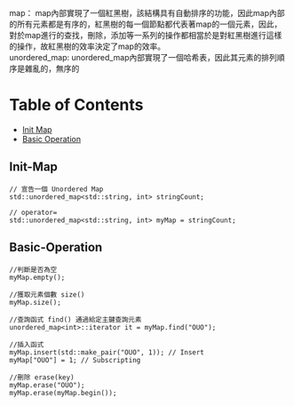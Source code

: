 map： map內部實現了一個紅黑樹，該結構具有自動排序的功能，因此map內部的所有元素都是有序的，紅黑樹的每一個節點都代表著map的一個元素，因此，對於map進行的查找，刪除，添加等一系列的操作都相當於是對紅黑樹進行這樣的操作，故紅黑樹的效率決定了map的效率。 <br/>
unordered_map: unordered_map內部實現了一個哈希表，因此其元素的排列順序是雜亂的，無序的  <br/>

Table of Contents
=================
  * [Init Map](#Init-Map)
  * [Basic Operation](#Basic-Operation)

## Init-Map
```
// 宣告一個 Unordered Map
std::unordered_map<std::string, int> stringCount;
    
// operator=
std::unordered_map<std::string, int> myMap = stringCount;
```

## Basic-Operation
```
//判斷是否為空
myMap.empty();

//獲取元素個數 size()
myMap.size();

//查詢函式 find() 通過給定主鍵查詢元素
unordered_map<int>::iterator it = myMap.find("OUO");

//插入函式 
myMap.insert(std::make_pair("OUO", 1)); // Insert
myMap["OUO"] = 1; // Subscripting

//刪除 erase(key) 
myMap.erase("OUO");
myMap.erase(myMap.begin());
```